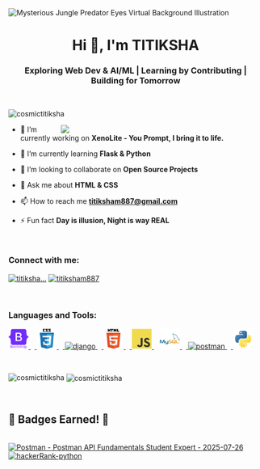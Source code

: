 <img width="1344" height="400" alt="Mysterious Jungle Predator Eyes Virtual Background Illustration" src="https://github.com/user-attachments/assets/dfa56804-efe9-4640-a9b9-a62ed2c924d6" />

<h1 align="center">Hi 👋, I'm TITIKSHA</h1>
<h3 align="center">Exploring Web Dev & AI/ML | Learning by Contributing | Building for Tomorrow</h3>
<br>





<p align="left"> <img src="https://komarev.com/ghpvc/?username=cosmictitiksha&label=Profile%20views&color=0e75b6&style=flat" alt="cosmictitiksha" /> </p>

<img width="400" align="right" src="https://github.com/user-attachments/assets/83261fb4-74fd-48b7-9919-32f467037349">


- 🔭 I’m currently working on **XenoLite - You Prompt, I bring it to life.**

- 🌱 I’m currently learning **Flask & Python**

- 👯 I’m looking to collaborate on **Open Source Projects**

- 💬 Ask me about **HTML & CSS**

- 📫 How to reach me **titiksham887@gmail.com**

- ⚡ Fun fact **Day is illusion, Night is way REAL**



  <br>

<h3 align="left">Connect with me:</h3>
<p align="left">
<a href="https://linkedin.com/in/titiksha..." target="blank"><img align="center" src="https://raw.githubusercontent.com/rahuldkjain/github-profile-readme-generator/master/src/images/icons/Social/linked-in-alt.svg" alt="titiksha..." height="30" width="40" /></a>
<a href="https://www.hackerrank.com/titiksham887" target="blank"><img align="center" src="https://raw.githubusercontent.com/rahuldkjain/github-profile-readme-generator/master/src/images/icons/Social/hackerrank.svg" alt="titiksham887" height="30" width="40" /></a>
</p>

<br>

<h3 align="left">Languages and Tools:</h3>
<p align="left"> 
  <a href="https://getbootstrap.com" target="_blank" rel="noreferrer"> <img src="https://raw.githubusercontent.com/devicons/devicon/master/icons/bootstrap/bootstrap-plain-wordmark.svg" alt="bootstrap" width="40" height="40"/> </a>&nbsp;&nbsp;<a href="https://www.w3schools.com/css/" target="_blank" rel="noreferrer"> <img src="https://raw.githubusercontent.com/devicons/devicon/master/icons/css3/css3-original-wordmark.svg" alt="css3" width="40" height="40"/> </a>&nbsp;&nbsp;<a href="https://www.djangoproject.com/" target="_blank" rel="noreferrer"> <img src="https://cdn.worldvectorlogo.com/logos/django.svg" alt="django" width="40" height="40"/> </a>&nbsp;&nbsp;<a href="https://www.w3.org/html/" target="_blank" rel="noreferrer"> <img src="https://raw.githubusercontent.com/devicons/devicon/master/icons/html5/html5-original-wordmark.svg" alt="html5" width="40" height="40"/> </a>&nbsp;&nbsp;<a href="https://developer.mozilla.org/en-US/docs/Web/JavaScript" target="_blank" rel="noreferrer"> <img src="https://raw.githubusercontent.com/devicons/devicon/master/icons/javascript/javascript-original.svg" alt="javascript" width="40" height="40"/> </a>&nbsp;&nbsp;
  <a href="https://www.mysql.com/" target="_blank" rel="noreferrer"> <img src="https://raw.githubusercontent.com/devicons/devicon/master/icons/mysql/mysql-original-wordmark.svg" alt="mysql" width="40" height="40"/> </a>&nbsp;&nbsp;<a href="https://postman.com" target="_blank" rel="noreferrer"> <img src="https://www.vectorlogo.zone/logos/getpostman/getpostman-icon.svg" alt="postman" width="40" height="40"/> </a>&nbsp;&nbsp;<a href="https://www.python.org" target="_blank" rel="noreferrer"> <img src="https://raw.githubusercontent.com/devicons/devicon/master/icons/python/python-original.svg" alt="python" width="40" height="40"/> </a> </p>

<br>

<p><img align="left" src="https://github-readme-stats.vercel.app/api/top-langs?username=cosmictitiksha&show_icons=true&locale=en&layout=compact" alt="cosmictitiksha" /></p>


<p>&nbsp;<img align="center" src="https://github-readme-stats.vercel.app/api?username=cosmictitiksha&show_icons=true&locale=en" alt="cosmictitiksha" /></p>

<br>

<h2>&#x1F337;  Badges Earned!  &#x1F33A;</h2>
<br>
<a href="https://badgr.com/public/assertions/uRfRmKdZR0idzrqpqjv10g?identity__email=titiksham887@gmail.com"><img width="150" alt="Postman - Postman API Fundamentals Student Expert - 2025-07-26" src="https://github.com/user-attachments/assets/c257b119-0436-4469-a06c-52feedebac4c" /></a>
<a href="https://www.hackerrank.com/profile/titiksham887"><img width="170" alt="hackerRank-python" src="https://github.com/user-attachments/assets/71449405-d5cc-4ccc-ba25-5a53b8ac68a6" />
</a>

